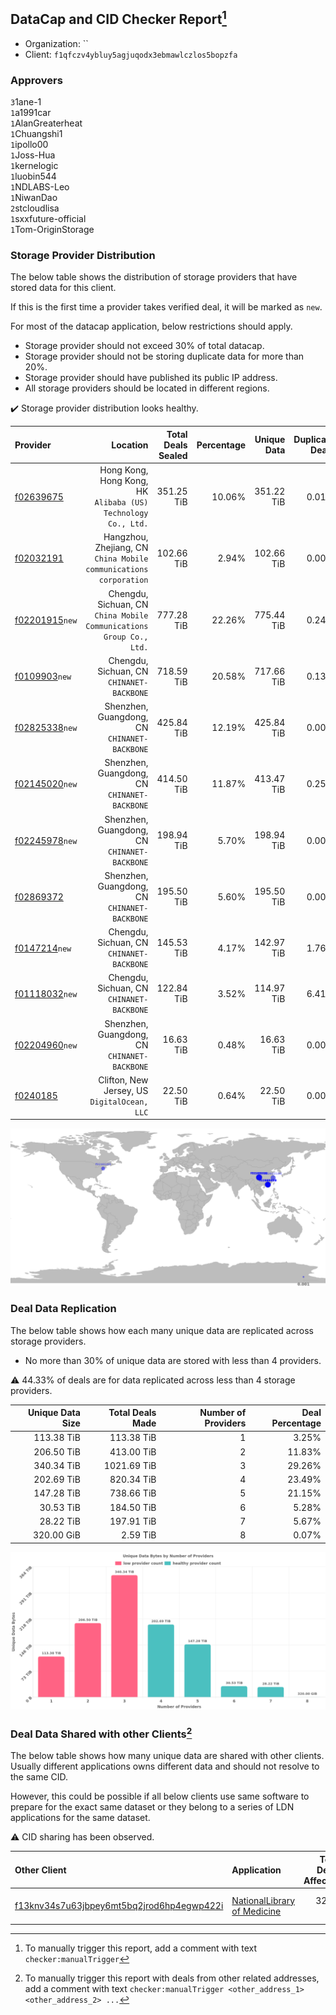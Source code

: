 ## DataCap and CID Checker Report[^1]
 - Organization: ``
 - Client: `f1qfczv4ybluy5agjuqodx3ebmawlczlos5bopzfa`
### Approvers
`3`1ane-1<br/>`1`a1991car<br/>`1`AlanGreaterheat<br/>`1`Chuangshi1<br/>`1`ipollo00<br/>`1`Joss-Hua<br/>`1`kernelogic<br/>`1`luobin544<br/>`1`NDLABS-Leo<br/>`1`NiwanDao<br/>`2`stcloudlisa<br/>`1`sxxfuture-official<br/>`1`Tom-OriginStorage


### Storage Provider Distribution
The below table shows the distribution of storage providers that have stored data for this client.

If this is the first time a provider takes verified deal, it will be marked as `new`.

For most of the datacap application, below restrictions should apply.
 - Storage provider should not exceed 30% of total datacap.
 - Storage provider should not be storing duplicate data for more than 20%.
 - Storage provider should have published its public IP address.
 - All storage providers should be located in different regions.

✔️ Storage provider distribution looks healthy.

| Provider                                                    |                                                               Location | Total Deals Sealed | Percentage | Unique Data | Duplicate Deals |
| :---------------------------------------------------------- | ---------------------------------------------------------------------: | -----------------: | ---------: | ----------: | --------------: |
| [f02639675](https://filfox.info/en/address/f02639675)       |       Hong Kong, Hong Kong, HK<br/>`Alibaba (US) Technology Co., Ltd.` |         351.25 TiB |     10.06% |  351.22 TiB |           0.01% |
| [f02032191](https://filfox.info/en/address/f02032191)       |   Hangzhou, Zhejiang, CN<br/>`China Mobile communications corporation` |         102.66 TiB |      2.94% |  102.66 TiB |           0.00% |
| [f02201915](https://filfox.info/en/address/f02201915)`new`  | Chengdu, Sichuan, CN<br/>`China Mobile Communications Group Co., Ltd.` |         777.28 TiB |     22.26% |  775.44 TiB |           0.24% |
| [f0109903](https://filfox.info/en/address/f0109903)`new`    |                           Chengdu, Sichuan, CN<br/>`CHINANET-BACKBONE` |         718.59 TiB |     20.58% |  717.66 TiB |           0.13% |
| [f02825338](https://filfox.info/en/address/f02825338)`new`  |                        Shenzhen, Guangdong, CN<br/>`CHINANET-BACKBONE` |         425.84 TiB |     12.19% |  425.84 TiB |           0.00% |
| [f02145020](https://filfox.info/en/address/f02145020)`new`  |                        Shenzhen, Guangdong, CN<br/>`CHINANET-BACKBONE` |         414.50 TiB |     11.87% |  413.47 TiB |           0.25% |
| [f02245978](https://filfox.info/en/address/f02245978)`new`  |                        Shenzhen, Guangdong, CN<br/>`CHINANET-BACKBONE` |         198.94 TiB |      5.70% |  198.94 TiB |           0.00% |
| [f02869372](https://filfox.info/en/address/f02869372)       |                        Shenzhen, Guangdong, CN<br/>`CHINANET-BACKBONE` |         195.50 TiB |      5.60% |  195.50 TiB |           0.00% |
| [f0147214](https://filfox.info/en/address/f0147214)`new`    |                           Chengdu, Sichuan, CN<br/>`CHINANET-BACKBONE` |         145.53 TiB |      4.17% |  142.97 TiB |           1.76% |
| [f01118032](https://filfox.info/en/address/f01118032)`new`  |                           Chengdu, Sichuan, CN<br/>`CHINANET-BACKBONE` |         122.84 TiB |      3.52% |  114.97 TiB |           6.41% |
| [f02204960](https://filfox.info/en/address/f02204960)`new`  |                        Shenzhen, Guangdong, CN<br/>`CHINANET-BACKBONE` |          16.63 TiB |      0.48% |   16.63 TiB |           0.00% |
| [f0240185](https://filfox.info/en/address/f0240185)         |                        Clifton, New Jersey, US<br/>`DigitalOcean, LLC` |          22.50 TiB |      0.64% |   22.50 TiB |           0.00% |

<img src="https://raw.githubusercontent.com/data-preservation-programs/filplus-checker-assets/main/filecoin-project/filecoin-plus-large-datasets/issues/1039/1708086401716.png"/>

### Deal Data Replication
The below table shows how each many unique data are replicated across storage providers.

- No more than 30% of unique data are stored with less than 4 providers.

⚠️ 44.33% of deals are for data replicated across less than 4 storage providers.

| Unique Data Size | Total Deals Made | Number of Providers | Deal Percentage |
| ---------------: | ---------------: | ------------------: | --------------: |
|       113.38 TiB |       113.38 TiB |                   1 |           3.25% |
|       206.50 TiB |       413.00 TiB |                   2 |          11.83% |
|       340.34 TiB |      1021.69 TiB |                   3 |          29.26% |
|       202.69 TiB |       820.34 TiB |                   4 |          23.49% |
|       147.28 TiB |       738.66 TiB |                   5 |          21.15% |
|        30.53 TiB |       184.50 TiB |                   6 |           5.28% |
|        28.22 TiB |       197.91 TiB |                   7 |           5.67% |
|       320.00 GiB |         2.59 TiB |                   8 |           0.07% |

<img src="https://raw.githubusercontent.com/data-preservation-programs/filplus-checker-assets/main/filecoin-project/filecoin-plus-large-datasets/issues/1039/1708086402209.png"/>

### Deal Data Shared with other Clients[^3]
The below table shows how many unique data are shared with other clients.
Usually different applications owns different data and should not resolve to the same CID.

However, this could be possible if all below clients use same software to prepare for the exact same dataset or they belong to a series of LDN applications for the same dataset.

⚠️ CID sharing has been observed.

| Other Client                                                                                                          | Application                                                                                                 | Total Deals Affected | Unique CIDs | Approvers                   |
| :-------------------------------------------------------------------------------------------------------------------- | :---------------------------------------------------------------------------------------------------------- | -------------------: | ----------: | :-------------------------- |
| [f13knv34s7u63jbpey6mt5bq2jrod6hp4egwp422i](https://filfox.info/en/address/f13knv34s7u63jbpey6mt5bq2jrod6hp4egwp422i) | [NationalLibrary of Medicine](https://github.com/filecoin-project/filecoin-plus-large-datasets/issues/2196) |            32.00 GiB |           1 | `1`AthSmith<br/>`1`Casey-PG |

[^1]: To manually trigger this report, add a comment with text `checker:manualTrigger`

[^2]: Deals from those addresses are combined into this report as they are specified with `checker:manualTrigger`

[^3]: To manually trigger this report with deals from other related addresses, add a comment with text `checker:manualTrigger <other_address_1> <other_address_2> ...`
